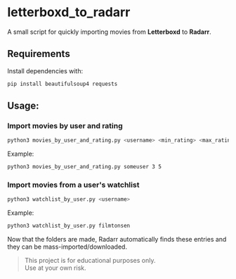 # letterboxd_to_radarr
A small script for quickly importing movies from **Letterboxd** to **Radarr**.

## Requirements
Install dependencies with:
```bash
pip install beautifulsoup4 requests
```

## Usage:
### Import movies by user and rating
```bash
python3 movies_by_user_and_rating.py <username> <min_rating> <max_rating>
```
Example:
```bash
python3 movies_by_user_and_rating.py someuser 3 5
```

### Import movies from a user's watchlist
```bash
python3 watchlist_by_user.py <username>
```
Example:
```bash
python3 watchlist_by_user.py filmtonsen
```

Now that the folders are made, Radarr automatically finds these entries and they can be mass-imported/downloaded. 

> This project is for educational purposes only.  
> Use at your own risk.
